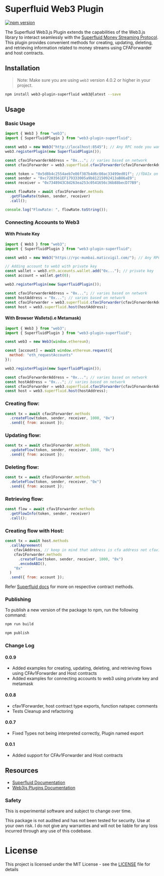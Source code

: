 # Superfluid Web3 Plugin

[![npm version](https://badge.fury.io/js/web3-plugin-superfluid.svg)](https://badge.fury.io/js/web3-plugin-superfluid)

The Superfluid Web3.js Plugin extends the capabilities of the Web3.js library to interact seamlessly with the [Superfluid Money Streaming Protocol](https://superfluid.finance). This plugin provides convenient methods for creating, updating, deleting, and retrieving information related to money streams using CFAForwarder and host contracts.

## Installation

> Note: Make sure you are using `web3` version 4.0.2 or higher in your project.

```bash
npm install web3-plugin-superfluid web3@latest --save
```

## Usage

### Basic Usage

```js
import { Web3 } from "web3";
import { SuperfluidPlugin } from "web3-plugin-superfluid";

const web3 = new Web3("http://localhost:8545"); // Any RPC node you wanted to connect with
web3.registerPlugin(new SuperfluidPlugin());

const cfav1ForwarderAddress = "0x..."; // varies based on network
const cfav1Forwarder = web3.superfluid.cfav1Forwarder(cfav1ForwarderAddress);

const token = "0x5d8b4c2554aeb7e86f387b4d6c00ac33499ed01f"; //fDAIx on Mumbai
const sender = "0xc7203561EF179333005a9b81215092413aB86aE9";
const receiver = "0x7348943C8d263ea253c0541656c36b88becD77B9";

const flowRate = await cfav1Forwarder.methods
  .getFlowRate(token, sender, receiver)
  .call();

console.log("FlowRate: ", flowRate.toString());
```

### Connecting Accounts to Web3

#### With Private Key

```js
import { Web3 } from "web3";
import { SuperfluidPlugin } from "web3-plugin-superfluid";

const web3 = new Web3("https://rpc-mumbai.maticvigil.com/"); // Any RPC node you wanted to connect with

// Adding account to web3 with private key
const wallet = web3.eth.accounts.wallet.add("0x..."); // private key
const account = wallet.get(0);

web3.registerPlugin(new SuperfluidPlugin());

const cfav1ForwarderAddress = "0x..."; // varies based on network
const hostAddress = "0x..."; // varies based on network
const cfav1Forwarder = web3.superfluid.cfav1Forwarder(cfav1ForwarderAddress);
const host = web3.superfluid.host(hostAddress);
```

#### With Browser Wallets(i.e Metamask)

```js
import { Web3 } from "web3";
import { SuperfluidPlugin } from "web3-plugin-superfluid";

const web3 = new Web3(window.ethereum);

const [account] = await window.ethereum.request({
  method: "eth_requestAccounts"
});

web3.registerPlugin(new SuperfluidPlugin());

const cfav1ForwarderAddress = "0x..."; // varies based on network
const hostAddress = "0x..."; // varies based on network
const cfav1Forwarder = web3.superfluid.cfav1Forwarder(cfav1ForwarderAddress);
const host = web3.superfluid.host(hostAddress);
```

### Creating flow:

```js
const tx = await cfav1Forwarder.methods
  .createFlow(token, sender, receiver, 1000, "0x")
  .send({ from: account });
```

### Updating flow:

```js
const tx = await cfav1Forwarder.methods
  .updateFlow(token, sender, receiver, 1800, "0x")
  .send({ from: account });
```

### Deleting flow:

```js
const tx = await cfav1Forwarder.methods
  .deleteFlow(token, sender, receiver, "0x")
  .send({ from: account });
```

### Retrieving flow:

```js
const flow = await cfav1Forwarder.methods
  .getFlowInfo(token, sender, receiver)
  .call();
```

### Creating flow with Host:

```js
const tx = await host.methods
  .callAgreement(
    cfav1Address, // keep in mind that address is cfa address not cfav1Forwarder address
    cfav1Forwarder.methods
      .createFlow(token, sender, receiver, 1000, "0x")
      .encodeABI(),
    "0x"
  )
  .send({ from: account });
```

Refer [Superfluid docs](https://docs.superfluid.finance/superfluid/developers/constant-flow-agreement-cfa) for more on respective contract methods.

### Publishing

To publish a new version of the package to npm, run the following command:

```bash
npm run build

npm publish
```

### Change Log

#### 0.0.9

- Added examples for creating, updating, deleting, and retrieving flows using CFAv1Forwarder and Host contracts
- Added examples for connecting accounts to web3 using private key and metamask

#### 0.0.8

- cfav1Forwarder, host contract type exports, function natspec comments
- Tests Cleanup and refactoring

#### 0.0.7

- Fixed Types not being interpreted correctly, Plugin named export

#### 0.0.1

- Added support for CFAv1Forwarder and Host contracts

## Resources

- [Superfluid Documentation](https://docs.superfluid.finance)
- [Web3js Plugins Documentation](https://docs.web3js.org/guides/web3_plugin_guide/)

### Safety

This is experimental software and subject to change over time.

This package is not audited and has not been tested for security. Use at your own risk.
I do not give any warranties and will not be liable for any loss incurred through any use of this codebase.

# License

This project is licensed under the MIT License - see the [LICENSE](LICENSE) file for details
